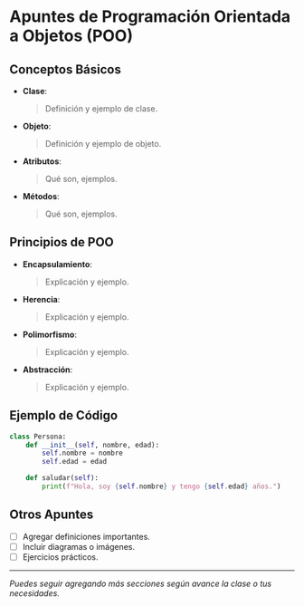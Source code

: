 # Apuntes de Programación Orientada a Objetos (POO)

## Conceptos Básicos

- **Clase**: 
  > Definición y ejemplo de clase.

- **Objeto**: 
  > Definición y ejemplo de objeto.

- **Atributos**: 
  > Qué son, ejemplos.

- **Métodos**: 
  > Qué son, ejemplos.

## Principios de POO

- **Encapsulamiento**: 
  > Explicación y ejemplo.

- **Herencia**: 
  > Explicación y ejemplo.

- **Polimorfismo**: 
  > Explicación y ejemplo.

- **Abstracción**: 
  > Explicación y ejemplo.

## Ejemplo de Código

```python
class Persona:
    def __init__(self, nombre, edad):
        self.nombre = nombre
        self.edad = edad

    def saludar(self):
        print(f"Hola, soy {self.nombre} y tengo {self.edad} años.")
```

## Otros Apuntes

- [ ] Agregar definiciones importantes.
- [ ] Incluir diagramas o imágenes.
- [ ] Ejercicios prácticos.

---

*Puedes seguir agregando más secciones según avance la clase o tus necesidades.*